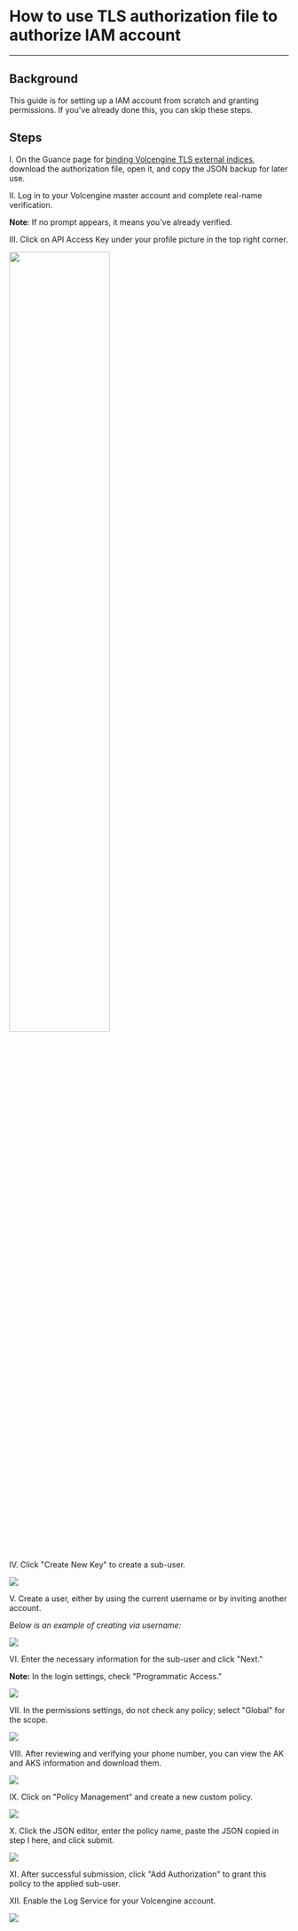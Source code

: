 # How to use TLS authorization file to authorize lAM account
---

## Background

This guide is for setting up a lAM account from scratch and granting permissions. If you've already done this, you can skip these steps.

## Steps

I. On the Guance page for [binding Volcengine TLS external indices](./multi-index/tls.md), download the authorization file, open it, and copy the JSON backup for later use.

II. Log in to your Volcengine master account and complete real-name verification.

**Note**: If no prompt appears, it means you've already verified.

III. Click on API Access Key under your profile picture in the top right corner.

<img src="../img/api.png" width="60%" >

IV. Click "Create New Key" to create a sub-user.

![](img/new-user.png)

V. Create a user, either by using the current username or by inviting another account.

*Below is an example of creating via username:*

![](img/via-name.png)

VI. Enter the necessary information for the sub-user and click "Next."

**Note:** In the login settings, check "Programmatic Access."

![](img/next.png)

VII. In the permissions settings, do not check any policy; select "Global" for the scope.

![](img/all.png)

VIII. After reviewing and verifying your phone number, you can view the AK and AKS information and download them.

![](img/download.png)

IX. Click on "Policy Management" and create a new custom policy.

![](img/strategy.png)

X. Click the JSON editor, enter the policy name, paste the JSON copied in step I here, and click submit.

![](img/json-tls.png)

XI. After successful submission, click "Add Authorization" to grant this policy to the applied sub-user.

XII. Enable the Log Service for your Volcengine account.

![](img/open.png)
